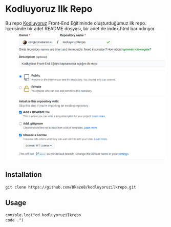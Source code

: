 # Kodluyoruz Ilk Repo
Bu repo [Kodluyoruz](https://kodluyoruz.org/) Front-End Eğitiminde oluşturduğumuz ilk repo. İçerisinde bir adet README dosyası, bir adet de index.html barındırıyor.
![Ornek Gorsel](https://github.com/Kodluyoruz/taskforce/blob/main/git/odev1/figures/github.png)
## Installation
```
git clone https://github.com/8kaze8/kodluyoruzilkrepo.git
```
## Usage
```
console.log("cd kodluyoruzilkrepo
code .")
